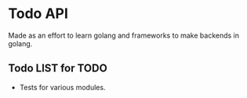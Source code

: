 # Todo API

Made as an effort to learn golang and frameworks to make backends in golang.


## Todo LIST for TODO

- Tests for various modules.


